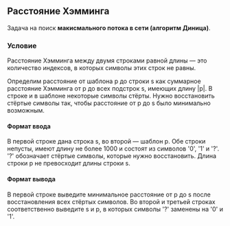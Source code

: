 ## Расстояние Хэмминга
Задача на поиск **макисмального потока в сети (алгоритм Диница)**.

### Условие
Расстояние Хэмминга между двумя строками равной длины — это количество индексов, в которых символы этих строк не равны.

Определим расстояние от шаблона p до строки s как суммарное расстояние Хэмминга от p до всех подстрок s, имеющих длину |p|. В строке и в шаблоне некоторые символы стёрты. Нужно восстановить стёртые символы так, чтобы расстояние от p до s было минимально возможным.

#### Формат ввода

В первой строке дана строка s, во второй — шаблон p. Обе строки непусты, имеют длину не более 1000 и состоят из символов '0', '1' и '?'. '?' обозначает стёртые символы, которые нужно восстановить. Длина строки p не превосходит длины строки s.
#### Формат вывода

В первой строке выведите минимальное расстояние от p до s после восстановления всех стёртых символов. Во второй и третьей строках соответственно выведите s и p, в которых символы '?' заменены на '0' и '1'. 
